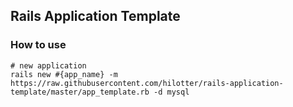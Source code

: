 ## Rails Application Template

### How to use

```
# new application
rails new #{app_name} -m https://raw.githubusercontent.com/hilotter/rails-application-template/master/app_template.rb -d mysql
```

